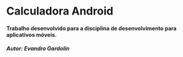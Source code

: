 # Calculadora Android

#### Trabalho desenvolvido para a disciplina de desenvolvimento para aplicativos móveis.

##### Autor: Evandro Gardolin
